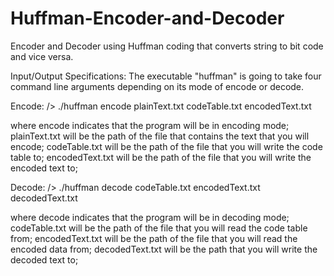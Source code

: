 # Huffman-Encoder-and-Decoder
Encoder and Decoder using Huffman coding that converts string to bit code and vice versa.

Input/Output Specifications:
The executable "huffman" is going to take four command line arguments depending on its mode of encode or decode.

Encode: /> ./huffman encode plainText.txt codeTable.txt encodedText.txt

where encode indicates that the program will be in encoding mode;
plainText.txt will be the path of the file that contains the text that you will encode;
codeTable.txt will be the path of the file that you will write the code table to;
encodedText.txt will be the path of the file that you will write the encoded text to;

Decode: /> ./huffman decode codeTable.txt encodedText.txt decodedText.txt

where decode indicates that the program will be in decoding mode;
codeTable.txt will be the path of the file that you will read the code table from;
encodedText.txt will be the path of the file that you will read the encoded data from;
decodedText.txt will be the path that you will write the decoded text to;
